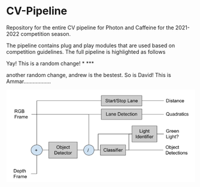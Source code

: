 # CV-Pipeline
Repository for the entire CV pipeline for Photon and Caffeine for the 2021-2022 competition season.

The pipeline contains plug and play modules that are used based on competition guidelines. The full pipeline is highlighted as follows


Yay! This is a random change! * ***

another random change, andrew is the bestest. So is David! This is Ammar..................

![CV Pipeline Model](resources/images/pipeline_model.PNG)
